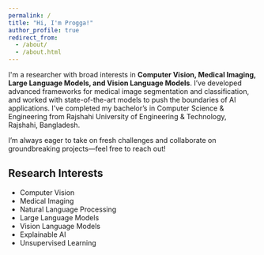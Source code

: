 ```yaml
---
permalink: /
title: "Hi, I'm Progga!"
author_profile: true
redirect_from: 
  - /about/
  - /about.html
---
```

I'm a researcher with broad interests in **Computer Vision, Medical Imaging, Large Language Models, and Vision Language Models**. I’ve developed advanced frameworks for medical image segmentation and classification, and worked with state-of-the-art models to push the boundaries of AI applications. I've completed my bachelor’s in Computer Science & Engineering from Rajshahi University of Engineering & Technology, Rajshahi, Bangladesh. 

I’m always eager to take on fresh challenges and collaborate on groundbreaking projects—feel free to reach out!

## Research Interests
- Computer Vision
- Medical Imaging
- Natural Language Processing
- Large Language Models
- Vision Language Models
- Explainable AI
- Unsupervised Learning
